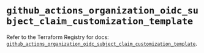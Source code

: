 # `github_actions_organization_oidc_subject_claim_customization_template`

Refer to the Terraform Registry for docs: [`github_actions_organization_oidc_subject_claim_customization_template`](https://registry.terraform.io/providers/integrations/github/6.1.0/docs/resources/actions_organization_oidc_subject_claim_customization_template).
